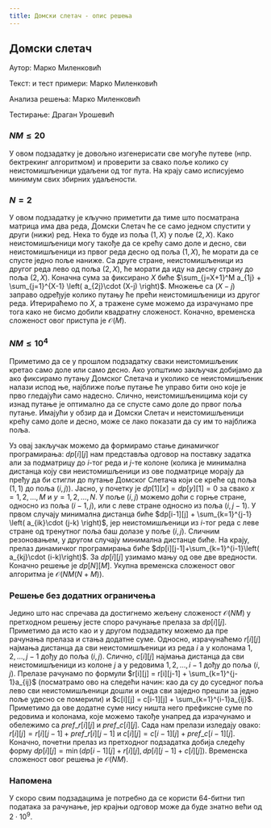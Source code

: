 ```yaml
---
title: Домски слетач - опис решења
---
```


## Домски слетач

Аутор: Марко Миленковић 

Текст: и тест примери: Марко Миленковић

Анализа решења: Марко Миленковић

Тестирање: Драган Урошевић

###  $NM \leq 20$
У овом подзадатку је довољно изгенерисати све могуће путеве (нпр. бектрекинг алгоритмом) и проверити за свако поље колико су неистомишљеници удаљени од тог пута. На крају само исписујемо минимум свих збирних удаљености.

### $N=2$
У овом подзадатку је кључно приметити да тиме што посматрана матрица има два реда, Домски Слетач ће се само једном спустити у други (нижи) ред. Нека то буде из поља $(1, X)$ у поље $(2, X)$. Како неистомишљеници могу такође да се крећу само доле и десно, сви неистомишљеници из првог реда десно од поља $(1,X)$, ће морати да се спусте једно поље наниже. Са друге стране, неистомишљеници из другог реда лево од поља $(2,X)$, ће морати да иду на десну страну до поља $(2, X)$. Коначна сума за фиксирано $X$ биће $\sum_{j=X+1}^M a_{1j} + \sum_{j=1}^{X-1} \left( a_{2j}\cdot (X-j) \right)$. Множење са $(X-j)$ заправо одређује колико путању ће прећи неистомишљеници из другог реда. Итерираћемо по $X$, а тражене суме можемо да израчунамо пре тога како не бисмо добили квадратну сложеност. Коначно, временска сложеност овог приступа је $\mathcal{O}(M)$.
###  $NM \leq 10^4$

Приметимо да се у прошлом подзадатку сваки неистомишљеник кретао само доле или само десно. Ако уопштимо закључак добијамо да ако фиксирамо путању Домског Слетача и уколико се неистомишљеник налази испод ње, најближе поље путање ће управо бити оно које је прво гледајући само надесно. Слично, неистомишљеницима који су изнад путање је оптимално да се спусте само доле до првог поља путање. Имајући у обзир да и Домски Слетач и неистомишљеници крећу само доле и десно, може се лако показати да су им то најближа поља.

Уз овај закључак можемо да формирамо стање динамичког програмирања: $dp[i][j]$ нам представља одговор на поставку задатка али за подматрицу до $i$-тог реда и $j$-те колоне (колика је минимална дистанца коју сви неистомишљеници из ове подматрице морају да пређу да би стигли до путање Домског Слетача који се креће од поља $(1,1)$ до поља $(i,j)$). Јасно, у почетку је $dp[1][x] = dp[y][1] = 0$ за свако $x=1,2,\ldots,M$ и $y=1,2,\ldots,N$. У поље $(i,j)$ можемо доћи с горње стране, односно из поља $(i-1,j)$, или с леве стране односно из поља $(i,j-1)$. У првом случају минимална дистанца биће $dp[i-1][j] + \sum_{k=1}^{j-1} \left( a_{ik}\cdot (j-k) \right)$, јер неистомишљеници из $i$-тог реда с леве стране од тренутног поља баш долазе у поље $(i,j)$. Сличним резоновањем, у другом случају минимална дистанце биће. На крају, прелаз динамичког програмирања биће $dp[i][j-1]+\sum_{k=1}^{i-1}\left( a_{kj}\cdot (i-k)\right)$. За $dp[i][j]$ узимамо мању од ове две вредности. Коначно решење је $dp[N][M]$. Укупна временска сложеност овог алгоритма је $\mathcal{O}(NM(N+M))$.  

### Решење без додатних ограничења

Једино што нас спречава да достигнемо жељену сложеност $\mathcal{O}(NM)$ у претходном решењу јесте споро рачунање прелаза за $dp[i][j]$. Приметимо да исто као и у другом подзадатку можемо да пре рачунања прелаза и стања додатне суме. Односно, израчунаћемо $r[i][j]$ најмања дистанца да сви неистомишљеници из реда $i$ а у колонама $1,2,\ldots,j-1$ дођу до поља $(i,j)$. Слично, $c[i][j]$ најмања дистанца да сви неистомишљеници из колоне $ј$ а у редовима $1,2,\ldots,i-1$ дођу до поља $(i,j)$. Прелазе рачунамо по формули $r[i][j] = r[i][j-1] + \sum_{k=1}^{j-1}a_{ij}$ (посматрамо ово на следећи начин: као да су до суседног поља лево сви неистомишљеници дошли и онда сви заједно прешли за једно поље удесно се померили) и $c[i][j] = c[i-1][j]  + \sum_{k=1}^{i-1}a_{ij}$. Приметимо да ове додатне суме нису ништа него префиксне суме по редовима и колонама, које можемо такође унапред да израчунамо и обележимо са $pref\_r[i][j]$ и $pref\_c[i][j]$. Сада нам прелази изледају овако: $r[i][j] = r[i][j-1] + pref\_r[i][j-1]$ и $c[i][j] = c[i-1][j]  + pref\_c[i-1][j]$. Коначно, почетни прелаз из претходног подзадатка добија следећу форму $dp[i][j] = \min(dp[i-1][j] + r[i][j], dp[i][j-1] + c[i][j])$. Временска сложеност овог решења је $\mathcal{O}(NM)$.

### Напомена

У скоро свим подзадацима је потребно да се користи $64$-битни тип података за рачунање, јер крајњи одговор може да буде знатно већи од $2\cdot 10^9$.
